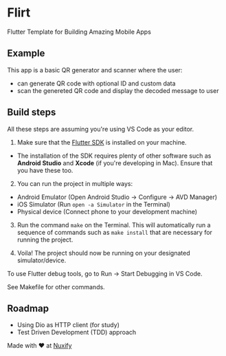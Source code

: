 # Flirt
Flutter Template for Building Amazing Mobile Apps

## Example

This app is a basic QR generator and scanner where the user:
- can generate QR code with optional ID and custom data
- scan the genereted QR code and display the decoded message to user
## Build steps

All these steps are assuming you're using VS Code as your editor.

1. Make sure that the [Flutter SDK](https://flutter.dev/docs/get-started/install) is installed on your machine. 
- The installation of the SDK requires plenty of other software such as **Android Studio** and **Xcode** (if you're developing in Mac). Ensure that you have these too.

2. You can run the project in multiple ways:
- Android Emulator (Open Android Studio -> Configure -> AVD Manager)
- iOS Simulator (Run ```open -a Simulator``` in the Terminal)
- Physical device (Connect phone to your development machine)

3. Run the command ``make`` on the Terminal. This will automatically run a sequence of commands such as ```make install``` that are necessary for running the project.

4. Voila! The project should now be running on your designated simulator/device.

To use Flutter debug tools, go to Run -> Start Debugging in VS Code.

See Makefile for other commands.
## Roadmap

- Using Dio as HTTP client (for study)
- Test Driven Development (TDD) approach

Made with ❤️ at [Nuxify](https://nuxify.tech)